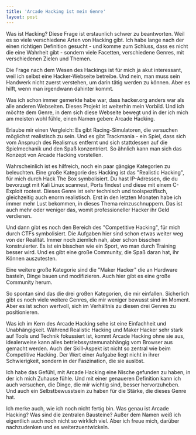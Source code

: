 ```yaml
---
title: 'Arcade Hacking ist mein Genre'
layout: post
---
```


Was ist Hacking? Diese Frage ist erstaunlich schwer zu beantworten. Weil es so viele verschiedene Arten von Hacking gibt. Ich habe lange nach der einen richtigen Definition gesucht - und komme zum Schluss, dass es nicht die eine Wahrheit gibt - sondern viele Facetten, verschiedene Genres, mit verschiedenen Zielen und Themen.

Die Frage nach dem Wesen des Hackings ist für mich ja akut interessant, weil ich selbst eine Hacker-Webseite betreibe. Und nein, man muss sein Handwerk nicht zuerst verstehen, um darin tätig werden zu können. Aber es hilft, wenn man irgendwann dahinter kommt.

Was ich schon immer gemerkte habe war, dass hacker.org anders war als alle anderen Webseiten. Dieses Projekt ist weiterhin mein Vorbild. Und ich möchte dem Genre, in dem sich diese Webseite bewegt und in der ich mich am meisten wohl fühle, einen Namen geben: Arcade Hacking.

Erlaube mir einen Vergleich: Es gibt Racing-Simulatoren, die versuchen möglichst realistisch zu sein. Und es gibt Trackmania - ein Spiel, dass sich vom Anspruch des Realismus entfernt und sich stattdessen auf die Spielmechanik und den Spaß konzentriert. So ähnlich kann man sich das Konzept von Arcade Hacking vorstellen.

Wahrscheinlich ist es hilfreich, noch ein paar gängige Kategorien zu beleuchten. Eine große Kategorie des Hacking ist das "Realistic Hacking", für mich durch Hack The Box symbolisiert. Du hast IP-Adressen, die du bevorzugt mit Kali Linux scannest, Ports findest und diese mit einem C-Exploit rootest. Dieses Genre ist sehr technisch und toolspezifisch, gleichzeitig auch enorm realistisch. Erst in den letzten Monaten habe ich immer mehr Lust bekommen, in dieses Thema reinzuschnuppern. Das ist auch mehr oder weniger das, womit professioneller Hacker ihr Geld verdienen.

Und dann gibt es noch den Bereich des "Competitive Hacking", für mich durch CTFs symbolisiert. Die Aufgaben hier sind schon etwas weiter weg von der Realität. Immer noch ziemlich nah, aber schon bisschen konstruierter. Es ist ein bisschen wie ein Sport, wo man durch Training besser wird. Und es gibt eine große Community, die Spaß daran hat, ihr Können auszutesten.

Eine weitere große Kategorie sind die "Maker Hacker" die an Hardware basteln, Dinge bauen und modifizieren. Auch hier gibt es eine große Community herum.

So spontan sind das die drei großen Kategorien, die mir einfallen. Sicherlich gibt es noch viele weitere Genres, die mir weniger bewusst sind im Moment. Aber es ist schon wertvoll, sich im Verhältnis zu diesen drei Genres zu positionieren.

Was ich im Kern des Arcade Hacking sehe ist eine Einfachheit und Unabhängigkeit. Während Realistic Hacking und Maker Hacker sehr stark auf Tools und Technik fokussiert ist, kommt Arcade Hacking ohne sie aus, idealerweise kann alles betriebssystemunabhängig vom Browser aus gemacht werden. Auch der Skill-Aspekt ist nicht so zentral wie beim Competitive Hacking. Der Wert einer Aufgabe liegt nicht in ihrer Schwierigkeit, sondern in der Faszination, die sie auslöst.

Ich habe das Gefühl, mit Arcade Hacking eine Nische gefunden zu haben, in der ich mich Zuhause fühle. Und mit einer genaueren Definition kann ich auch versuchen, die Dinge, die mir wichtig sind, besser hervorzuheben. Und auch ein Selbstbewusstsein zu haben für die Stärke, die dieses Genre hat.

Ich merke auch, wie ich noch nicht fertig bin. Was genau ist Arcade Hacking? Was sind die zentralen Bausteine? Außer dem Namen weiß ich eigentlich auch noch nicht so wirklich viel. Aber ich freue mich, darüber nachzudenken und es weiterzuentwickeln.
